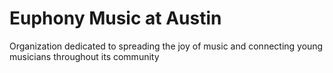 # Euphony Music at Austin
Organization dedicated to spreading the joy of music and connecting young musicians throughout its community
